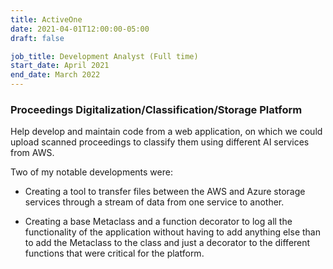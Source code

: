 ```yaml
---
title: ActiveOne
date: 2021-04-01T12:00:00-05:00
draft: false

job_title: Development Analyst (Full time)
start_date: April 2021
end_date: March 2022
---
```


### Proceedings Digitalization/Classification/Storage Platform

Help develop and maintain code from a web application, on which we could upload
scanned proceedings to classify them using different AI services from AWS.

Two of my notable developments were:

* Creating a tool to transfer files between the AWS and Azure storage services
through a stream of data from one service to another.

* Creating a base Metaclass and a function decorator to log all the
functionality of the application without having to add anything else than to
add the Metaclass to the class and just a decorator to the different functions
that were critical for the platform.
